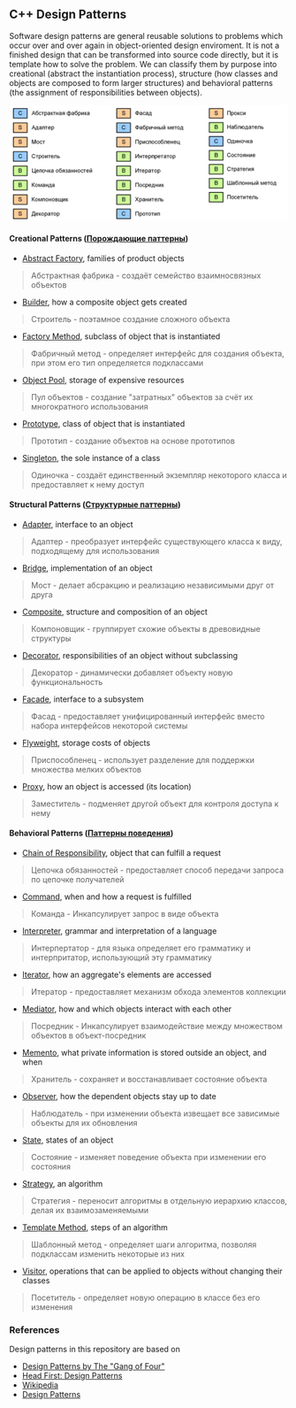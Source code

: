 ## C++ Design Patterns

Software design patterns are general reusable solutions to problems which occur
over and over again in object-oriented design enviroment. It is not a finished 
design that can be transformed into source code directly, but it is template how
to solve the problem. We can classify them by purpose into creational (abstract 
the instantiation process), structure (how classes and objects are composed to form 
larger structures) and behavioral patterns (the assignment of responsibilities between 
objects).

![01-HelloWorld](list-of-patterns.png)

#### Creational Patterns ([Порождающие паттерны])
* [Abstract Factory], families of product objects
> Абстрактная фабрика - создаёт семейство взаимносвязных объектов
* [Builder], how a composite object gets created
> Строитель - поэтамное создание сложного объекта
* [Factory Method], subclass of object that is instantiated
> Фабричный метод - определяет интерфейс для создания объекта, при этом его тип определяется подклассами
* [Object Pool], storage of expensive resources
> Пул объектов - создание "затратных" объектов за счёт их многократного использования
* [Prototype], class of object that is instantiated
> Прототип - создание объектов на основе прототипов
* [Singleton], the sole instance of a class 
> Одиночка - создаёт единственный экземпляр некоторого класса и предоставляет к нему доступ
#### Structural Patterns ([Структурные паттерны])
* [Adapter], interface to an object
> Адаптер - преобразует интерфейс существующего класса к виду, подходящему для использования
* [Bridge], implementation of an object 
> Мост - делает абсракцию и реализацию независимыми друг от друга
* [Composite], structure and composition of an object
> Компоновщик - группирует схожие объекты в древовидные структуры
* [Decorator], responsibilities of an object without subclassing
> Декоратор - динамически добавляет объекту новую функциональность
* [Facade], interface to a subsystem
> Фасад - предоставляет унифицированный интерфейс вместо набора интерфейсов некоторой системы
* [Flyweight], storage costs of objects
> Приспособленец - использует разделение для поддержки множества мелких объектов
* [Proxy], how an object is accessed (its location)
> Заместитель - подменяет другой объект для контроля доступа к нему
#### Behavioral Patterns ([Паттерны поведения])
* [Chain of Responsibility], object that can fulfill a request
> Цепочка обязанностей - предоставляет способ передачи запроса по цепочке получателей
* [Command], when and how a request is fulfilled
> Команда - Инкапсулирует запрос в виде объекта
* [Interpreter], grammar and interpretation of a language
> Интерпертатор - для языка определяет его грамматику и интерпритатор, использующий эту грамматику
* [Iterator], how an aggregate's elements are accessed
> Итератор - предоставляет механизм обхода элементов коллекции
* [Mediator], how and which objects interact with each other
> Посредник - Инкапсулирует взаимодействие между множеством объектов в объект-посредник
* [Memento], what private information is stored outside an object, and when
> Хранитель - сохраняет и восстанавливает состояние объекта
* [Observer], how the dependent objects stay up to date
> Наблюдатель - при изменении объекта извещает все зависимые объекты для их обновления
* [State], states of an object
> Состояние - изменяет поведение объекта при изменении его состояния
* [Strategy], an algorithm
> Стратегия - переносит алгоритмы в отдельную иерархию классов, делая их взаимозаменяемыми
* [Template Method], steps of an algorithm
> Шаблонный метод - определяет шаги алгоритма, позволяя подклассам изменить некоторые из них
* [Visitor], operations that can be applied to objects without changing their classes
> Посетитель - определяет новую операцию в классе без его изменения

### References
Design patterns in this repository are based on

* [Design Patterns by The "Gang of Four"]
* [Head First: Design Patterns]
* [Wikipedia]
* [Design Patterns]

[Design Patterns by The "Gang of Four"]: https://en.wikipedia.org/wiki/Design_Patterns
[Head First: Design Patterns]: http://www.headfirstlabs.com/books/hfdp/ 
[Wikipedia]: https://en.wikipedia.org/wiki/Software_design_pattern
[Design Patterns]: http://cpp-reference.ru/patterns/catalog/

[Порождающие паттерны]: https://github.com/AlvinGames/design-patterns-cpp/blob/master/Creational%20Patterns/Creational%20Patterns.md
[Структурные паттерны]: https://github.com/AlvinGames/design-patterns-cpp/blob/master/Structural%20Patterns/Structural%20Patterns.md
[Паттерны поведения]: https://github.com/AlvinGames/design-patterns-cpp/blob/master/Behavioral%20Patterns/Behavioral%20Patterns.md

[Abstract Factory]: https://github.com/AlvinGames/design-patterns-cpp/tree/master/Creational%20Patterns/Abstract-Factory
[Builder]: https://github.com/AlvinGames/design-patterns-cpp/tree/master/Creational%20Patterns/Builder
[Factory Method]: https://github.com/AlvinGames/design-patterns-cpp/tree/master/Creational%20Patterns/Factory-Method
[Object Pool]: https://github.com/AlvinGames/design-patterns-cpp/tree/master/Creational%20Patterns/Object-Pool
[Prototype]: https://github.com/AlvinGames/design-patterns-cpp/tree/master/Creational%20Patterns/Prototype
[Singleton]: https://github.com/AlvinGames/design-patterns-cpp/tree/master/Creational%20Patterns/Singleton
[Adapter]: https://github.com/AlvinGames/design-patterns-cpp/tree/master/Structural%20Patterns/Adapter
[Bridge]: https://github.com/AlvinGames/design-patterns-cpp/tree/master/Structural%20Patterns/Bridge
[Composite]: https://github.com/AlvinGames/design-patterns-cpp/tree/master/Structural%20Patterns/Composite
[Decorator]: https://github.com/AlvinGames/design-patterns-cpp/tree/master/Structural%20Patterns/Decorator
[Facade]: https://github.com/AlvinGames/design-patterns-cpp/tree/master/Structural%20Patterns/Facade
[Flyweight]: https://github.com/AlvinGames/design-patterns-cpp/tree/master/Structural%20Patterns/Flyweight
[Proxy]: https://github.com/AlvinGames/design-patterns-cpp/tree/master/Structural%20Patterns/Proxy
[Chain of Responsibility]: https://github.com/AlvinGames/design-patterns-cpp/tree/master/Behavioral%20Patterns/Chain-Of-Responsibility
[Command]: https://github.com/AlvinGames/design-patterns-cpp/tree/master/Behavioral%20Patterns/Command
[Interpreter]: https://github.com/AlvinGames/design-patterns-cpp/tree/master/Behavioral%20Patterns/Interpreter
[Iterator]: https://github.com/AlvinGames/design-patterns-cpp/tree/master/Behavioral%20Patterns/Iterator
[Mediator]: https://github.com/AlvinGames/design-patterns-cpp/tree/master/Behavioral%20Patterns/Mediator
[Memento]: https://github.com/AlvinGames/design-patterns-cpp/tree/master/Behavioral%20Patterns/Memento
[Observer]: https://github.com/AlvinGames/design-patterns-cpp/tree/master/Behavioral%20Patterns/Observer
[State]: https://github.com/AlvinGames/design-patterns-cpp/tree/master/Behavioral%20Patterns/State
[Strategy]: https://github.com/AlvinGames/design-patterns-cpp/tree/master/Behavioral%20Patterns/Strategy
[Template Method]: https://github.com/AlvinGames/design-patterns-cpp/tree/master/Behavioral%20Patterns/Template-Method
[Visitor]: https://github.com/AlvinGames/design-patterns-cpp/tree/master/Behavioral%20Patterns/Visitor


